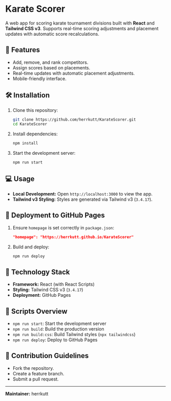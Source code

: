 # Karate Scorer

A web app for scoring karate tournament divisions built with **React** and **Tailwind CSS v3**. Supports real-time scoring adjustments and placement updates with automatic score recalculations.

## 🚀 Features
- Add, remove, and rank competitors.
- Assign scores based on placements.
- Real-time updates with automatic placement adjustments.
- Mobile-friendly interface.

## 🛠️ Installation
1. Clone this repository:
   ```bash
   git clone https://github.com/herrkutt/KarateScorer.git
   cd KarateScorer
   ```
2. Install dependencies:
   ```bash
   npm install
   ```
3. Start the development server:
   ```bash
   npm run start
   ```

## 💻 Usage
- **Local Development:** Open `http://localhost:3000` to view the app.
- **Tailwind v3 Styling:** Styles are generated via Tailwind v3 (`3.4.17`).

## 🚀 Deployment to GitHub Pages
1. Ensure `homepage` is set correctly in `package.json`:
   ```json
   "homepage": "https://herrkutt.github.io/KarateScorer"
   ```
2. Build and deploy:
   ```bash
   npm run deploy
   ```

## 🧩 Technology Stack
- **Framework:** React (with React Scripts)
- **Styling:** Tailwind CSS v3 (`3.4.17`)
- **Deployment:** GitHub Pages

## 📜 Scripts Overview
- `npm run start`: Start the development server
- `npm run build`: Build the production version
- `npm run build:css`: Build Tailwind styles (`npx tailwindcss`)
- `npm run deploy`: Deploy to GitHub Pages

## 🤝 Contribution Guidelines
- Fork the repository.
- Create a feature branch.
- Submit a pull request.

---
**Maintainer:** herrkutt
